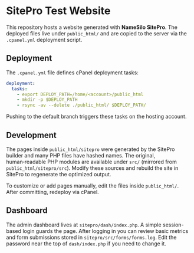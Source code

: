 # SitePro Test Website

This repository hosts a website generated with **NameSilo SitePro**. The deployed files live under `public_html/` and are copied to the server via the `.cpanel.yml` deployment script.

## Deployment

The `.cpanel.yml` file defines cPanel deployment tasks:

```yaml
deployment:
  tasks:
    - export DEPLOY_PATH=/home/<account>/public_html
    - mkdir -p $DEPLOY_PATH
    - rsync -av --delete ./public_html/ $DEPLOY_PATH/
```

Pushing to the default branch triggers these tasks on the hosting account.

## Development

The pages inside `public_html/sitepro` were generated by the SitePro builder and many PHP files have hashed names. The original, human‑readable PHP modules are available under `src/` (mirrored from `public_html/sitepro/src`). Modify these sources and rebuild the site in SitePro to regenerate the optimized output.

To customize or add pages manually, edit the files inside `public_html/`. After committing, redeploy via cPanel.

## Dashboard

The admin dashboard lives at `sitepro/dash/index.php`. A simple session-based
login guards the page. After logging in you can review basic metrics and form
submissions stored in `sitepro/src/forms/forms.log`. Edit the password near the
top of `dash/index.php` if you need to change it.

